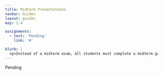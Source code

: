 ```yaml
---
title: Midterm Presentations
navbar: Guides
layout: guides
key: 1.4

assignments:
  - text: 'Pending'
    link: '#'

blurb: |
  <p>Instead of a midterm exam, all students must complete a midterm group project. This guide describes the midterm presentation requirements.</p>
---
```


Pending
